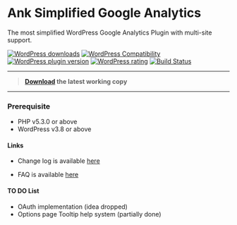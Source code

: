 # Ank Simplified Google Analytics

The most simplified WordPress Google Analytics Plugin with multi-site support.

[![WordPress downloads](https://img.shields.io/wordpress/plugin/dt/ank-simplified-ga.svg?style=flat-square)](https://wordpress.org/plugins/ank-simplified-ga)
[![WordPress Compatibility ](https://img.shields.io/wordpress/v/ank-simplified-ga.svg?style=flat-square)](https://wordpress.org/plugins/ank-simplified-ga)
[![WordPress plugin version](https://img.shields.io/wordpress/plugin/v/ank-simplified-ga.svg?style=flat-square)](https://wordpress.org/plugins/ank-simplified-ga)
[![WordPress rating](https://img.shields.io/wordpress/plugin/r/ank-simplified-ga.svg?style=flat-square)](https://wordpress.org/plugins/ank-simplified-ga)
[![Build Status](https://travis-ci.org/ank91/ank-simplified-ga.svg)](https://travis-ci.org/ank91/ank-simplified-ga)

- - -

>**[Download](https://wordpress.org/plugins/ank-simplified-ga) the latest working copy**

- - -

### Prerequisite
* PHP v5.3.0 or above
* WordPress v3.8 or above

#### Links
* Change log is available [here](https://wordpress.org/plugins/ank-simplified-ga/changelog/)

* FAQ is available [here](https://wordpress.org/plugins/ank-simplified-ga/faq/)


#### TO DO List
* OAuth implementation (idea dropped)
* Options page Tooltip help system (partially done)
